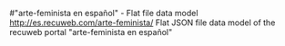 #"arte-feminista en español" - Flat file data model
http://es.recuweb.com/arte-feminista/
Flat JSON file data model of the recuweb portal "arte-feminista en español"
